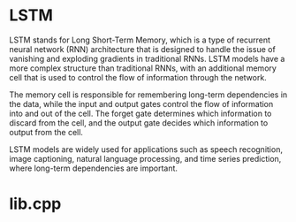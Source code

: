 # LSTM

LSTM stands for Long Short-Term Memory, which is a type of recurrent neural network (RNN) architecture that is designed to handle the issue of vanishing and exploding gradients in traditional RNNs. LSTM models have a more complex structure than traditional RNNs, with an additional memory cell that is used to control the flow of information through the network.

The memory cell is responsible for remembering long-term dependencies in the data, while the input and output gates control the flow of information into and out of the cell. The forget gate determines which information to discard from the cell, and the output gate decides which information to output from the cell.

LSTM models are widely used for applications such as speech recognition, image captioning, natural language processing, and time series prediction, where long-term dependencies are important.

# lib.cpp

